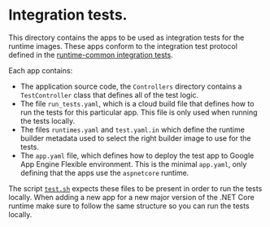 # Integration tests.
This directory contains the apps to be used as integration tests for the runtime images. These apps conform to the integration test protocol defined in the [runtime-common integration tests](https://github.com/GoogleCloudPlatform/runtimes-common/blob/master/integration_tests/README.md).

Each app contains:
* The application source code, the `Controllers` directory contains a `TestController` class that defines all of the test logic.
* The file `run_tests.yaml`, which is a cloud build file that defines how to run the tests for this particular app. This file is only used when running the tests locally.
* The files `runtimes.yaml` and `test.yaml.in` which define the runtime builder metadata used to select the right builder image to use for the tests.
* The `app.yaml` file, which defines how to deploy the test app to Google App Engine Flexible environment. This is the minimal `app.yaml`, only defining that the apps use the `aspnetcore` runtime.

The script [`test.sh`](../../tools/test.sh) expects these files to be present in order to run the tests locally. When adding a new app for a new major version of the .NET Core runtime make sure to follow the same structure so you can run the tests locally.
